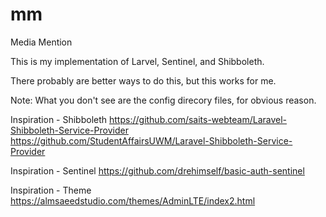 # mm
Media Mention


This is my implementation of Larvel, Sentinel, and Shibboleth.

There probably are better ways to do this, but this works for me.

Note: What you don't see are the config direcory files, for obvious reason.




Inspiration - Shibboleth
https://github.com/saits-webteam/Laravel-Shibboleth-Service-Provider
https://github.com/StudentAffairsUWM/Laravel-Shibboleth-Service-Provider

Inspiration - Sentinel
https://github.com/drehimself/basic-auth-sentinel

Inspiration - Theme
https://almsaeedstudio.com/themes/AdminLTE/index2.html